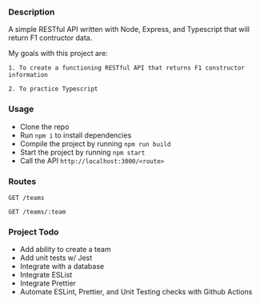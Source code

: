 ### Description
A simple RESTful API written with Node, Express, and Typescript that will return F1 contructor data.

My goals with this project are: 

    1. To create a functioning RESTful API that returns F1 constructor information
    
    2. To practice Typescript

### Usage
* Clone the repo
* Run `npm i` to install dependencies
* Compile the project by running `npm run build`
* Start the project by running `npm start`
* Call the API `http://localhost:3000/<route>`

### Routes
```
GET /teams

GET /teams/:team
```

### Project Todo

* Add ability to create a team
* Add unit tests w/ Jest
* Integrate with a database
* Integrate ESList
* Integrate Prettier
* Automate ESLint, Prettier, and Unit Testing checks with Github Actions
